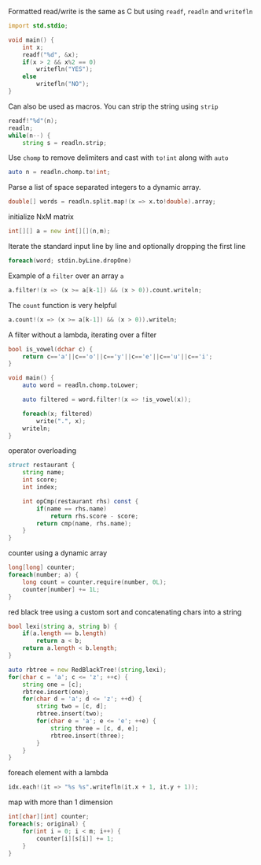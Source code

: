 Formatted read/write is the same as C but using `readf`, `readln` and `writefln`

```d
import std.stdio;

void main() {
    int x;
    readf("%d", &x);
    if(x > 2 && x%2 == 0)
        writefln("YES");
    else
        writefln("NO");
}
```
Can also be used as macros. You can strip the string using `strip`

```d
readf!"%d"(n);
readln;
while(n--) {
    string s = readln.strip;
```

Use `chomp` to remove delimiters and cast with `to!int` along with `auto`

```d
auto n = readln.chomp.to!int;
```

Parse a list of space separated integers to a dynamic array.

```d
double[] words = readln.split.map!(x => x.to!double).array;
```

initialize NxM matrix
```d
int[][] a = new int[][](n,m);
```

Iterate the standard input line by line and optionally dropping the first line

```d
foreach(word; stdin.byLine.dropOne)
```

Example of a `filter` over an array `a`

```d
a.filter!(x => (x >= a[k-1]) && (x > 0)).count.writeln;
```

The `count` function is very helpful
```d
a.count!(x => (x >= a[k-1]) && (x > 0)).writeln;
```

A filter without a lambda, iterating over a filter
```d
bool is_vowel(dchar c) {
    return c=='a'||c=='o'||c=='y'||c=='e'||c=='u'||c=='i';
}

void main() {
    auto word = readln.chomp.toLower;

    auto filtered = word.filter!(x => !is_vowel(x));

    foreach(x; filtered)
        write(".", x);
    writeln;
}
```

operator overloading
```d
struct restaurant {
    string name;
    int score;
    int index;

    int opCmp(restaurant rhs) const {
        if(name == rhs.name)
            return rhs.score - score;
        return cmp(name, rhs.name);
    }
}
```

counter using a dynamic array
```d
long[long] counter;
foreach(number; a) {
    long count = counter.require(number, 0L);
    counter[number] += 1L;
}
```

red black tree using a custom sort and concatenating chars into a string
```d
bool lexi(string a, string b) {
    if(a.length == b.length)
        return a < b;
    return a.length < b.length;
}

auto rbtree = new RedBlackTree!(string,lexi);
for(char c = 'a'; c <= 'z'; ++c) {
    string one = [c];
    rbtree.insert(one);
    for(char d = 'a'; d <= 'z'; ++d) {
        string two = [c, d];
        rbtree.insert(two);
        for(char e = 'a'; e <= 'e'; ++e) {
            string three = [c, d, e];
            rbtree.insert(three);
        }
    }
}
```

foreach element with a lambda
```d
idx.each!(it => "%s %s".writefln(it.x + 1, it.y + 1));
```

map with more than 1 dimension
```d
int[char][int] counter;
foreach(s; original) {
    for(int i = 0; i < m; i++) {
        counter[i][s[i]] += 1;
    }
}
```
